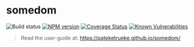 # somedom

![Build status](https://github.com/pateketrueke/somedom/workflows/build/badge.svg)
[![NPM version](https://badge.fury.io/js/somedom.svg)](http://badge.fury.io/js/somedom)
[![Coverage Status](https://codecov.io/gh/pateketrueke/somedom/coverage.svg?branch=master)](https://codecov.io/gh/pateketrueke/somedom)
[![Known Vulnerabilities](https://snyk.io/test/npm/somedom/badge.svg)](https://snyk.io/test/npm/somedom)

> Read the user-guide at: https://pateketrueke.github.io/somedom/
